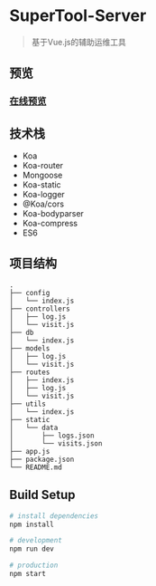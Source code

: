 # SuperTool-Server

> 基于Vue.js的辅助运维工具

## 预览

### [在线预览](https://igonglei.github.io/super-tool/)

## 技术栈

- Koa
- Koa-router
- Mongoose
- Koa-static
- Koa-logger
- @Koa/cors
- Koa-bodyparser
- Koa-compress
- ES6

## 项目结构
```
.
├── config
│   └── index.js
├── controllers
│   ├── log.js
│   └── visit.js
├── db
│   └── index.js
├── models
│   ├── log.js
│   └── visit.js
├── routes
│   ├── index.js
│   ├── log.js
│   └── visit.js
├── utils
│   └── index.js
├── static
│   └── data
│       ├── logs.json
│       └── visits.json
├── app.js
├── package.json
└── README.md
```

## Build Setup

``` bash
# install dependencies
npm install

# development
npm run dev

# production
npm start
```
